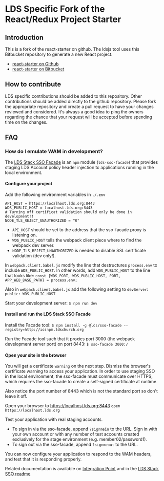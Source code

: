 # LDS Specific Fork of the React/Redux Project Starter

## Introduction

This is a fork of the react-starter on github. The ldsjs tool uses this Bitbucket repository to generate a new React project.

- [react-starter on Github](https://github.com/tuxsudo/react-starter)
- [react-starter on Bitbucket](https://code.ldschurch.org/git/projects/OWS/repos/react-starter/browse)

## How to contribute

LDS specific contributions should be added to this repository. Other contributions should be added directly to the github repository. Please fork the appropriate repository and create a pull request to have your changes reviewed and considered. It's always a good idea to ping the owners regarding the chance that your request will be accepted before spending time on the changes.

## FAQ

### How do I emulate WAM in development?

The [LDS Stack SSO Facade](https://code.ldschurch.org/git/projects/INPM/repos/lds-sso-facade/browse) is an `npm` module (`lds-sso-facade`) that provides staging LDS Account policy header injection to applications running in the local environment.

#### Configure your project

Add the following environment variables in `./.env`

```
API_HOST = https://localhost.lds.org:8443
WDS_PUBLIC_HOST = localhost.lds.org:8443
# Turning off certificat validation should only be done in development!!
NODE_TLS_REJECT_UNAUTHORIZED = "0"
```

- `API_HOST` should be set to the address that the sso-facade proxy is listening on.
- `WDS_PUBLIC_HOST` tells the webpack client piece where to find the webpack dev server.
- `NODE_TLS_REJECT_UNAUTHORIZED` is needed to disable SSL certificate validation (dev only!).

In `webpack.client.babel.js` modify the line that destructures `process.env` to include `WDS_PUBLIC_HOST`. In other words, add `WDS_PUBLIC_HOST` to the line that looks like:
```const {WDS_PORT, WDS_PUBLIC_HOST, PORT, APP_WEB_BASE_PATH} = process.env;```

Also in `webpack.client.babel.js` add the following setting to `devServer`:
```public: WDS_PUBLIC_HOST ```

Start your development server:
```$ npm run dev```

#### Install and run the LDS Stack SSO Facade

Install the Facade tool:
```$ npm install -g @lds/sso-facade --registry=http://icsnpm.ldschurch.org```

Run the Facade tool such that it proxies port 3000 (the webpack development server port) on port 8443:
```$ sso-facade 3000:/```

#### Open your site in the browser

You will get a certificate `warning` on the next step. Dismiss the browser's certificate warning to access your application. In order to use staging SSO in the local environment, the sso-facade must communicate over HTTPS, which requires the sso-facade to create a self-signed certificate at runtime.

Also notice the port number of 8443 which is not the standard port so don't leave it off.

Open your browser to https://localhost.lds.org:8443
```open https://localhost.lds.org```

Test your application with real staging accounts.
- To sign in via the sso-facade, append `?signmein` to the URL. Sign in with your own account or with any number of test accounts created exclusively for the stage environment (e.g. member02/password1).
- To sign out via the sso-facade, append `?signmeout` to the URL.

You can now configure your application to respond to the WAM headers, and test that it is responding properly.

Related documentation is available on [Integration Point](http://integration-point) and in the [LDS Stack SSO readme](https://code.ldschurch.org/git/projects/INPM/repos/lds-sso-facade/browse)
